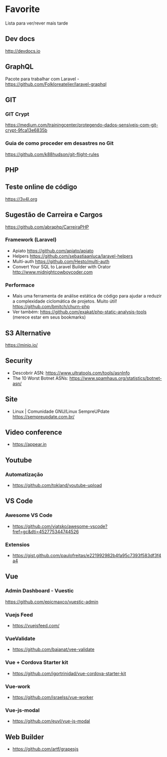 # Favorite
Lista para ver/rever mais tarde

## Dev docs
http://devdocs.io

## GraphQL
 Pacote para trabalhar com Laravel - https://github.com/Folkloreatelier/laravel-graphql

## GIT
### GIT Crypt
https://medium.com/trainingcenter/protegendo-dados-sensíveis-com-git-crypt-9fca13e6835b
### Guia de como proceder em desastres no Git
https://github.com/k88hudson/git-flight-rules

## PHP
## Teste online de código
https://3v4l.org

## Sugestão de Carreira e Cargos
https://github.com/abraphp/CarreiraPHP

### Framework (Laravel)
- Apiato
    https://github.com/apiato/apiato
- Helpers
    https://github.com/sebastiaanluca/laravel-helpers
- Multi-auth
    https://github.com/Hesto/multi-auth
- Convert Your SQL to Laravel Builder with Orator
    http://www.midnightcowboycoder.com

### Performace
- Mais uma ferramenta de análise estática de código para ajudar a reduzir a complexidade ciclomática de projetos. Muito útil!
https://github.com/bmitch/churn-php
 - Ver também: https://github.com/exakat/php-static-analysis-tools (merece estar em seus bookmarks)

## S3 Alternative
https://minio.io/

## Security
- Descobrir ASN: https://www.ultratools.com/tools/asnInfo
- The 10 Worst Botnet ASNs: https://www.spamhaus.org/statistics/botnet-asn/

## Site
- Linux | Comunidade GNU/Linux SempreUPdate
      https://sempreupdate.com.br/

## Video conference
- https://appear.in

## Youtube
### Automatização
- https://github.com/tokland/youtube-upload

## VS Code
###  Awesome VS Code
- https://github.com/viatsko/awesome-vscode?fref=gc&dti=452775344744526

### Extensios
- https://gist.github.com/paulofreitas/e221992982b4fa95c7393f583df3f4a4

## Vue
### Admin Dashboard - Vuestic
https://github.com/epicmaxco/vuestic-admin

### Vuejs Feed
- https://vuejsfeed.com/

### VueValidate
- https://github.com/baianat/vee-validate

### Vue + Cordova Starter kit
- https://github.com/igortrinidad/vue-cordova-starter-kit

### Vue-work
 - https://github.com/israelss/vue-worker

### Vue-js-modal
- https://github.com/euvl/vue-js-modal

## Web Builder
- https://github.com/artf/grapesjs

